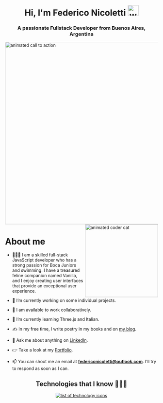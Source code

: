 <h1 align="center"><b>Hi, I'm Federico Nicoletti</b> <img src="https://media.giphy.com/media/hvRJCLFzcasrR4ia7z/giphy.gif" width="35" alt="waving hand"></h1>
<h3 align="center">A passionate Fullstack Developer from Buenos Aires, Argentina</h3>


<img align="center" width="600" src="https://media0.giphy.com/media/tIVW47Owi8UoOc8cj9/giphy.gif?cid=6c09b9522e016ee7dd9812517904beccd942fbb62df80de8&ep=v1_internal_gifs_gifId&rid=giphy.gif&ct=g" alt="animated call to action">

<img align="right" width="240" src="https://pa1.narvii.com/6580/8098c6e9207376889eeb0532d9f5a0723c4d73f5_hq.gif" alt="animated coder cat">

<h1>About me</h1>

- 🙋🏻‍♂️ I am a skilled full-stack JavaScript developer who has a strong passion for Boca Juniors and swimming. I have a treasured feline companion named Vanilla, and I enjoy creating user interfaces that provide an exceptional user experience.

- 🔭 I’m currently working on some individual projects.

- 🤝 I am available to work collaboratively.

- 🌱 I’m currently learning Three.js and Italian.

- ✍️ In my free time, I write poetry in my books and on [my blog](https://sinfiltroalalma.blogspot.com/).

- 💬 Ask me about anything on [LinkedIn](https://www.linkedin.com/in/federico-nicoletti/).

- 👉 Take a look at my [Portfolio](https://federiconicoletti.com).

- 📫 You can shoot me an email at **federiconicoletti@outlook.com**. I'll try to respond as soon as I can.

<!-- Tech stack icons -->
<h2 align="center">Technologies that I know 👨🏻‍💻</h2>

<div align="center">
    <a href="https://skillicons.dev">
      <img src="https://skillicons.dev/icons?i=git,bootstrap,css,express,figma,firebase,github,html,js,jest,threejs,netlify,linux,md,materialui,mongodb,nextjs,nodejs,postman,react,redux,tailwind,ts,vscode&perline=12" alt="list of technology icons" />
    </a>
</div>
